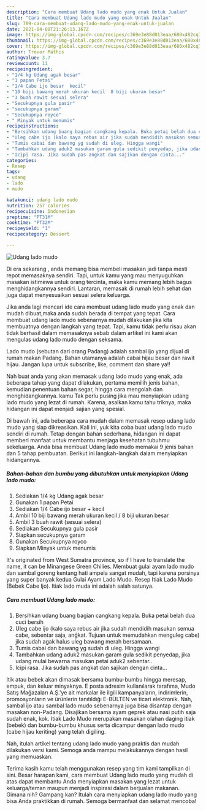 ```yaml
---
description: "Cara membuat Udang lado mudo yang enak Untuk Jualan"
title: "Cara membuat Udang lado mudo yang enak Untuk Jualan"
slug: 709-cara-membuat-udang-lado-mudo-yang-enak-untuk-jualan
date: 2021-04-08T21:26:13.167Z
image: https://img-global.cpcdn.com/recipes/c369e3e88d013eaa/680x482cq70/udang-lado-mudo-foto-resep-utama.jpg
thumbnail: https://img-global.cpcdn.com/recipes/c369e3e88d013eaa/680x482cq70/udang-lado-mudo-foto-resep-utama.jpg
cover: https://img-global.cpcdn.com/recipes/c369e3e88d013eaa/680x482cq70/udang-lado-mudo-foto-resep-utama.jpg
author: Trevor Mathis
ratingvalue: 3.7
reviewcount: 11
recipeingredient:
- "1/4 kg Udang agak besar"
- "1 papan Petai"
- "1/4 Cabe ijo besar  kecil"
- "10 biji bawang merah ukuran kecil  8 biji ukuran besar"
- "3 buah rawit sesuai selera"
- "Secukupnya gula pasir"
- "secukupnya garam"
- "Secukupnya royco"
- " Minyak untuk menumis"
recipeinstructions:
- "Bersihkan udang buang bagian cangkang kepala. Buka petai belah dua cuci bersih"
- "Uleg cabe ijo (kalo saya rebus air jika sudah mendidih masukan semua cabe, sebentar saja, anģkat. Tujuan untuk memudahkan menguleg cabe) jika sudah agak halus uleg bawang merah bersamaan."
- "Tumis cabai dan bawang yg sudah di uleg. Hingga wangi"
- "Tambahkan udang aduk2 masukan garam gula sedikit penyedap, jika udang mulai bewarna masukan petai aduk2 sebentar.."
- "Icipi rasa. Jika sudah pas angkat dan sajikan dengan cinta..."
categories:
- Resep
tags:
- udang
- lado
- mudo

katakunci: udang lado mudo 
nutrition: 257 calories
recipecuisine: Indonesian
preptime: "PT31M"
cooktime: "PT32M"
recipeyield: "1"
recipecategory: Dessert

---
```



![Udang lado mudo](https://img-global.cpcdn.com/recipes/c369e3e88d013eaa/680x482cq70/udang-lado-mudo-foto-resep-utama.jpg)

Di era  sekarang , anda memang bisa membeli masakan jadi tanpa mesti repot memasaknya sendiri. Tapi, untuk kamu yang mau menyuguhkan masakan istimewa untuk orang tercinta, maka kamu memang lebih bagus menghidangkannya sendiri. Lantaran, memasak di rumah lebih sehat dan juga dapat menyesuaikan sesuai selera keluarga.

Jika anda lagi mencari ide cara membuat udang lado mudo yang enak dan mudah dibuat,maka anda sudah berada di tempat yang tepat. Cara membuat udang lado mudo  sebenarnya mudah dilakukan jika kita membuatnya dengan langkah yang tepat. Tapi, kamu tidak perlu risau akan tidak berhasil dalam memasaknya 
sebab dalam artikel ini kami akan mengulas udang lado mudo dengan seksama.  

Lado mudo (sebutan dari orang Padang) adalah sambal ijo yang dijual di rumah makan Padang. Bahan utamanya adalah cabai hijau besar dan rawit hijau. Jangan lupa untuk subscribe, like, comment dan share ya!!

Nah buat anda yang akan memasak udang lado mudo yang enak, ada beberapa tahap yang dapat dilakukan, pertama memilih jenis bahan, kemudian penentuan bahan segar, hingga cara mengolah dan menghidangkannya. kamu Tak perlu pusing jika mau menyiapkan udang lado mudo yang lezat di rumah. Karena, asalkan kamu  tahu triknya, maka hidangan ini dapat menjadi sajian yang spesial.

Di bawah ini, ada beberapa cara mudah dalam memasak resep udang lado mudo yang siap dikreasikan. Kali ini, yuk kita coba buat udang lado mudo sendiri di rumah. Tetap dengan bahan sederhana, hidangan ini dapat memberi manfaat untuk membantu menjaga kesehatan tubuhmu sekeluarga. Anda bisa membuat Udang lado mudo memakai 9 jenis bahan dan 5 tahap pembuatan. Berikut ini langkah-langkah dalam menyiapkan hidangannya.

<!--inarticleads1-->

##### Bahan-bahan dan bumbu yang dibutuhkan untuk menyiapkan Udang lado mudo:

1. Sediakan 1/4 kg Udang agak besar
1. Gunakan 1 papan Petai
1. Sediakan 1/4 Cabe ijo besar + kecil
1. Ambil 10 biji bawang merah ukuran kecil / 8 biji ukuran besar
1. Ambil 3 buah rawit (sesuai selera)
1. Sediakan Secukupnya gula pasir
1. Siapkan secukupnya garam
1. Gunakan Secukupnya royco
1. Siapkan  Minyak untuk menumis


It&#39;s originated from West Sumatra province, so if I have to translate the name, it can be Minangese Green Chilies. Membuat gulai ayam lado mudo dan sambal goreng kentang hati ampela sangat mudah, tapi karena porsinya yang super banyak kedua Gulai Ayam Lado Mudo. Resep Itiak Lado Mudo (Bebek Cabe Ijo). Itiak lado muda ini adalah salah satunya. 

<!--inarticleads2-->

##### Cara membuat Udang lado mudo:

1. Bersihkan udang buang bagian cangkang kepala. Buka petai belah dua cuci bersih
1. Uleg cabe ijo (kalo saya rebus air jika sudah mendidih masukan semua cabe, sebentar saja, anģkat. Tujuan untuk memudahkan menguleg cabe) jika sudah agak halus uleg bawang merah bersamaan.
1. Tumis cabai dan bawang yg sudah di uleg. Hingga wangi
1. Tambahkan udang aduk2 masukan garam gula sedikit penyedap, jika udang mulai bewarna masukan petai aduk2 sebentar..
1. Icipi rasa. Jika sudah pas angkat dan sajikan dengan cinta...


Itik atau bebek akan dimasak bersama bumbu-bumbu hingga meresap, empuk, dan keluar minyaknya. E posta adresim kullanılarak tarafıma, Mudo Satış Mağazaları A.Ş.&#39;ye ait markalar ile ilgili kampanyaların, indirimlerin, promosyonların ve ürünlerin tanıtıldığı E-BÜLTEN ve ticari elektronik. Nah, sambal ijo atau sambal lado mudo sebenarnya juga bisa disantap dengan masakan non-Padang. Disajikan bersama ayam geprek atau nasi putih saja sudah enak, kok. Itiak Lado Mudo merupakan masakan olahan daging itiak (bebek) dan bumbu-bumbu khusus serta dicampur dengan lado mudo (cabe hijau keriting) yang telah digiling. 

Nah, itulah artikel tentang  udang lado mudo  yang praktis dan mudah dilakukan versi kami. Semoga anda mampu melakukannya dengan hasil yang memuaskan. 

Terima kasih kamu telah menggunakan resep yang tim kami tampilkan di sini. Besar harapan kami, cara membuat  Udang lado mudo yang mudah di atas dapat membantu Anda menyiapkan masakan yang lezat untuk keluarga/teman maupun menjadi inspirasi dalam berjualan makanan. Gimana nih? Gampang kan? Itulah cara menyiapkan udang lado mudo yang bisa Anda praktikkan di rumah. Semoga bermanfaat dan selamat mencoba!

